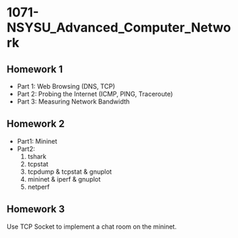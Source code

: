 # 1071-NSYSU_Advanced_Computer_Network
## Homework 1
- Part 1: Web Browsing (DNS, TCP)
- Part 2: Probing the Internet (ICMP, PING, Traceroute)
- Part 3: Measuring Network Bandwidth

## Homework 2
- Part1: Mininet
- Part2: 
  1. tshark
  2. tcpstat
  3. tcpdump & tcpstat & gnuplot
  4. mininet & iperf & gnuplot
  5. netperf

## Homework 3
Use TCP Socket to implement a chat room on the mininet.  
